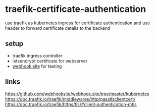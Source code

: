 # traefik-certificate-authentication

use traefik as kubernetes ingress for certificate authentication and use header to forward certificate details to the backend

## setup
* traefik ingress controller
* letsencrypt certificate for webserver
* [webhook.site](https://github.com/webhooksite/webhook.site/tree/master/kubernetes) for testing

## links
https://github.com/webhooksite/webhook.site/tree/master/kubernetes
https://doc.traefik.io/traefik/middlewares/http/passtlsclientcert/
https://doc.traefik.io/traefik/https/tls/#client-authentication-mtls